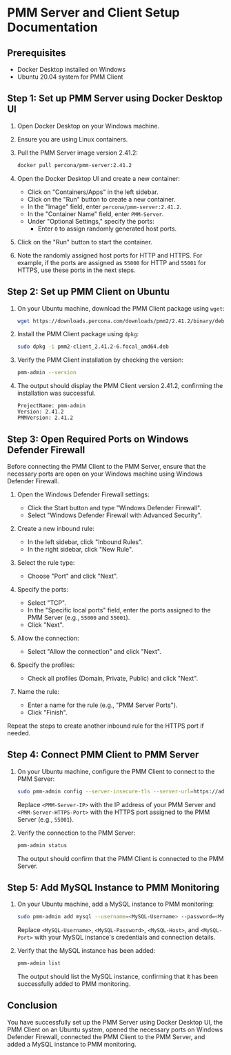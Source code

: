 # PMM Server and Client Setup Documentation

## Prerequisites

- Docker Desktop installed on Windows
- Ubuntu 20.04 system for PMM Client

## Step 1: Set up PMM Server using Docker Desktop UI

1. Open Docker Desktop on your Windows machine.
2. Ensure you are using Linux containers.
3. Pull the PMM Server image version 2.41.2:

    ```sh
    docker pull percona/pmm-server:2.41.2
    ```

4. Open the Docker Desktop UI and create a new container:
   - Click on "Containers/Apps" in the left sidebar.
   - Click on the "Run" button to create a new container.
   - In the "Image" field, enter `percona/pmm-server:2.41.2`.
   - In the "Container Name" field, enter `PMM-Server`.
   - Under "Optional Settings," specify the ports:
     - Enter `0` to assign randomly generated host ports.

5. Click on the "Run" button to start the container.
6. Note the randomly assigned host ports for HTTP and HTTPS. For example, if the ports are assigned as `55000` for HTTP and `55001` for HTTPS, use these ports in the next steps.

## Step 2: Set up PMM Client on Ubuntu

1. On your Ubuntu machine, download the PMM Client package using `wget`:

    ```sh
    wget https://downloads.percona.com/downloads/pmm2/2.41.2/binary/debian/focal/x86_64/pmm2-client_2.41.2-6.focal_amd64.deb?_gl=1*1gyi662*_gcl_au*MjY1MzA3MzkwLjE3Mzk1MDkzNDc.
    ```

2. Install the PMM Client package using `dpkg`:

    ```sh
    sudo dpkg -i pmm2-client_2.41.2-6.focal_amd64.deb
    ```

3. Verify the PMM Client installation by checking the version:

    ```sh
    pmm-admin --version
    ```

4. The output should display the PMM Client version 2.41.2, confirming the installation was successful.

    ```
    ProjectName: pmm-admin
    Version: 2.41.2
    PMMVersion: 2.41.2
    ```

## Step 3: Open Required Ports on Windows Defender Firewall

Before connecting the PMM Client to the PMM Server, ensure that the necessary ports are open on your Windows machine using Windows Defender Firewall.

1. Open the Windows Defender Firewall settings:
   - Click the Start button and type "Windows Defender Firewall".
   - Select "Windows Defender Firewall with Advanced Security".

2. Create a new inbound rule:
   - In the left sidebar, click "Inbound Rules".
   - In the right sidebar, click "New Rule".

3. Select the rule type:
   - Choose "Port" and click "Next".

4. Specify the ports:
   - Select "TCP".
   - In the "Specific local ports" field, enter the ports assigned to the PMM Server (e.g., `55000` and `55001`).
   - Click "Next".

5. Allow the connection:
   - Select "Allow the connection" and click "Next".

6. Specify the profiles:
   - Check all profiles (Domain, Private, Public) and click "Next".

7. Name the rule:
   - Enter a name for the rule (e.g., "PMM Server Ports").
   - Click "Finish".

Repeat the steps to create another inbound rule for the HTTPS port if needed.

## Step 4: Connect PMM Client to PMM Server

1. On your Ubuntu machine, configure the PMM Client to connect to the PMM Server:

    ```sh
    sudo pmm-admin config --server-insecure-tls --server-url=https://admin:admin@<PMM-Server-IP>:<PMM-Server-HTTPS-Port>
    ```

    Replace `<PMM-Server-IP>` with the IP address of your PMM Server and `<PMM-Server-HTTPS-Port>` with the HTTPS port assigned to the PMM Server (e.g., `55001`).

2. Verify the connection to the PMM Server:

    ```sh
    pmm-admin status
    ```

    The output should confirm that the PMM Client is connected to the PMM Server.

## Step 5: Add MySQL Instance to PMM Monitoring

1. On your Ubuntu machine, add a MySQL instance to PMM monitoring:

    ```sh
    sudo pmm-admin add mysql --username=<MySQL-Username> --password=<MySQL-Password> --host=<MySQL-Host> --port=<MySQL-Port>
    ```

    Replace `<MySQL-Username>`, `<MySQL-Password>`, `<MySQL-Host>`, and `<MySQL-Port>` with your MySQL instance's credentials and connection details.

2. Verify that the MySQL instance has been added:

    ```sh
    pmm-admin list
    ```

    The output should list the MySQL instance, confirming that it has been successfully added to PMM monitoring.

## Conclusion

You have successfully set up the PMM Server using Docker Desktop UI, the PMM Client on an Ubuntu system, opened the necessary ports on Windows Defender Firewall, connected the PMM Client to the PMM Server, and added a MySQL instance to PMM monitoring.